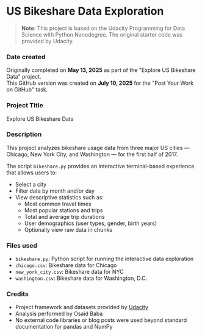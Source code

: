 # US Bikeshare Data Exploration

> **Note**: This project is based on the Udacity Programming for Data Science with Python Nanodegree. The original starter code was provided by Udacity.

### Date created
Originally completed on **May 13, 2025** as part of the "Explore US Bikeshare Data" project.  
This GitHub version was created on **July 10, 2025** for the "Post Your Work on GitHub" task.

### Project Title
Explore US Bikeshare Data

### Description
This project analyzes bikeshare usage data from three major US cities — Chicago, New York City, and Washington — for the first half of 2017.

The script `bikeshare.py` provides an interactive terminal-based experience that allows users to:
- Select a city
- Filter data by month and/or day
- View descriptive statistics such as:
  - Most common travel times
  - Most popular stations and trips
  - Total and average trip durations
  - User demographics (user types, gender, birth years)
  - Optionally view raw data in chunks

### Files used
- `bikeshare.py`: Python script for running the interactive data exploration
- `chicago.csv`: Bikeshare data for Chicago
- `new_york_city.csv`: Bikeshare data for NYC
- `washington.csv`: Bikeshare data for Washington, D.C.

### Credits
- Project framework and datasets provided by [Udacity](https://www.udacity.com/)
- Analysis performed by Osaid Baba
- No external code libraries or blog posts were used beyond standard documentation for pandas and NumPy
